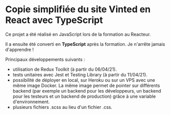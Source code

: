 # Copie simplifiée du site Vinted en React avec TypeScript

Ce projet a été réalisé en JavaScript lors de la formation au Reacteur.

Il a ensuite été converti en **TypeScript** après la formation. Je n'arrête jamais d'apprendre !

Principaux développements suivants :

-   utilisation de Redux Toolkit (à partir du 06/04/21).
-   tests unitaires avec Jest et Testing Library (à partir du 11/04/21).
-   possibilité de déployer en local, sur Heroku ou sur un VPS avec une même image Docker. La même image permet de pointer sur différents backend (par exemple un backend pour les développeurs, un backend pour les testeurs et un backend de production) grâce à une variable d'environnement.
-   plusieurs fichiers .scss au lieu d'un fichier .css.
